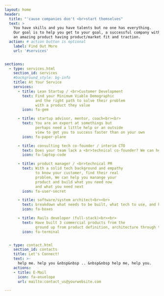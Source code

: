 ```yaml
---
layout: home
header:
  title: "'cause companies don't <br>start themselves"
  text: >
    You have skills and you have talents but no one has everything.
    Our goal is to help you get to your goal, a successful company with
    an amazing product having product/market fit and traction.
  action: # action button is optional
    label: Find Out More
    url: '#services'


sections:
  - type: services.html
    section_id: services
    #background_style: bg-info
    title: At Your Service
    services:
      - title: Lean Startup / <br>Customer Development
        text: Find your Minimum Viable Demographic
              and the right path to solve their problem
              with a product they value
        icon: fa-gem

      - title: startup advisor, mentor, coach<br><br>
        text: You are an expert at somethings but
              perhaps need a little help or an outside
              view to get you to success faster than on your own
        icon: fa-paper-plane

      - title: consulting tech co-founder / interim CTO
        text: Does your team lack a <br>technical co-founder? We can help you get to the place where you can attract one.
        icon: fa-laptop-code

      - title: product manager / <br>technical PM
        text: With a solid tech background and empathy
              to know your customer, find their real
              problem, We can help you manange your
              product and build what you need now
              and what you need next
        icon: fa-user-secret

      - title: software/system architect<br><br>
        text: breakdown what needs to be built, what tech to use, and how to get it done
        icon: fa-boxes

      - title: Rails developer (full-stack)<br><br>
        text: Have built 3 commercial products from the
              ground up from product definition, architecture through to shipping
        icon: fa-terminal


  - type: contact.html
    section_id: contacts
    title: Let's Connect!
    text: >-
      help me. help you &nbsp&nbsp .. &nbsp&nbsp help me, help you.
    actions:
    - title: E-Mail
      icon: fa-envelope
      url: mailto:contact_us@yourwebsite.com

---
```

